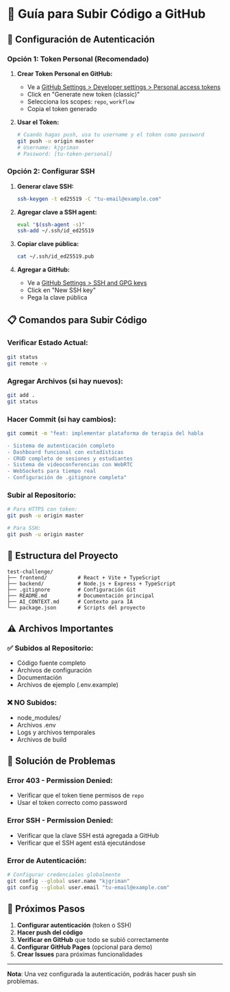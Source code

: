 # 🚀 Guía para Subir Código a GitHub

## 🔑 **Configuración de Autenticación**

### **Opción 1: Token Personal (Recomendado)**

1. **Crear Token Personal en GitHub:**
   - Ve a [GitHub Settings > Developer settings > Personal access tokens](https://github.com/settings/tokens)
   - Click en "Generate new token (classic)"
   - Selecciona los scopes: `repo`, `workflow`
   - Copia el token generado

2. **Usar el Token:**
   ```bash
   # Cuando hagas push, usa tu username y el token como password
   git push -u origin master
   # Username: kjgriman
   # Password: [tu-token-personal]
   ```

### **Opción 2: Configurar SSH**

1. **Generar clave SSH:**
   ```bash
   ssh-keygen -t ed25519 -C "tu-email@example.com"
   ```

2. **Agregar clave a SSH agent:**
   ```bash
   eval "$(ssh-agent -s)"
   ssh-add ~/.ssh/id_ed25519
   ```

3. **Copiar clave pública:**
   ```bash
   cat ~/.ssh/id_ed25519.pub
   ```

4. **Agregar a GitHub:**
   - Ve a [GitHub Settings > SSH and GPG keys](https://github.com/settings/keys)
   - Click en "New SSH key"
   - Pega la clave pública

## 📋 **Comandos para Subir Código**

### **Verificar Estado Actual:**
```bash
git status
git remote -v
```

### **Agregar Archivos (si hay nuevos):**
```bash
git add .
git status
```

### **Hacer Commit (si hay cambios):**
```bash
git commit -m "feat: implementar plataforma de terapia del habla

- Sistema de autenticación completo
- Dashboard funcional con estadísticas
- CRUD completo de sesiones y estudiantes
- Sistema de videoconferencias con WebRTC
- WebSockets para tiempo real
- Configuración de .gitignore completa"
```

### **Subir al Repositorio:**
```bash
# Para HTTPS con token:
git push -u origin master

# Para SSH:
git push -u origin master
```

## 🎯 **Estructura del Proyecto**

```
test-challenge/
├── frontend/          # React + Vite + TypeScript
├── backend/           # Node.js + Express + TypeScript
├── .gitignore         # Configuración Git
├── README.md          # Documentación principal
├── AI_CONTEXT.md      # Contexto para IA
└── package.json       # Scripts del proyecto
```

## ⚠️ **Archivos Importantes**

### **✅ Subidos al Repositorio:**
- Código fuente completo
- Archivos de configuración
- Documentación
- Archivos de ejemplo (.env.example)

### **❌ NO Subidos:**
- node_modules/
- Archivos .env
- Logs y archivos temporales
- Archivos de build

## 🔧 **Solución de Problemas**

### **Error 403 - Permission Denied:**
- Verificar que el token tiene permisos de `repo`
- Usar el token correcto como password

### **Error SSH - Permission Denied:**
- Verificar que la clave SSH está agregada a GitHub
- Verificar que el SSH agent está ejecutándose

### **Error de Autenticación:**
```bash
# Configurar credenciales globalmente
git config --global user.name "kjgriman"
git config --global user.email "tu-email@example.com"
```

## 📝 **Próximos Pasos**

1. **Configurar autenticación** (token o SSH)
2. **Hacer push del código**
3. **Verificar en GitHub** que todo se subió correctamente
4. **Configurar GitHub Pages** (opcional para demo)
5. **Crear Issues** para próximas funcionalidades

---

**Nota**: Una vez configurada la autenticación, podrás hacer push sin problemas.
